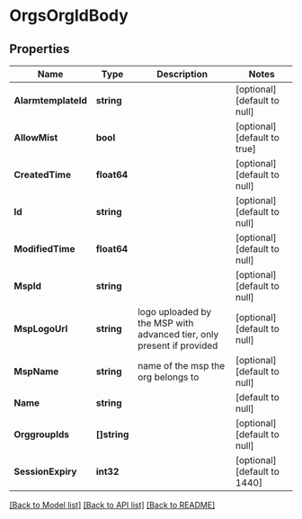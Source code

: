 # OrgsOrgIdBody

## Properties
Name | Type | Description | Notes
------------ | ------------- | ------------- | -------------
**AlarmtemplateId** | **string** |  | [optional] [default to null]
**AllowMist** | **bool** |  | [optional] [default to true]
**CreatedTime** | **float64** |  | [optional] [default to null]
**Id** | **string** |  | [optional] [default to null]
**ModifiedTime** | **float64** |  | [optional] [default to null]
**MspId** | **string** |  | [optional] [default to null]
**MspLogoUrl** | **string** | logo uploaded by the MSP with advanced tier, only present if provided | [optional] [default to null]
**MspName** | **string** | name of the msp the org belongs to | [optional] [default to null]
**Name** | **string** |  | [default to null]
**OrggroupIds** | **[]string** |  | [optional] [default to null]
**SessionExpiry** | **int32** |  | [optional] [default to 1440]

[[Back to Model list]](../README.md#documentation-for-models) [[Back to API list]](../README.md#documentation-for-api-endpoints) [[Back to README]](../README.md)

